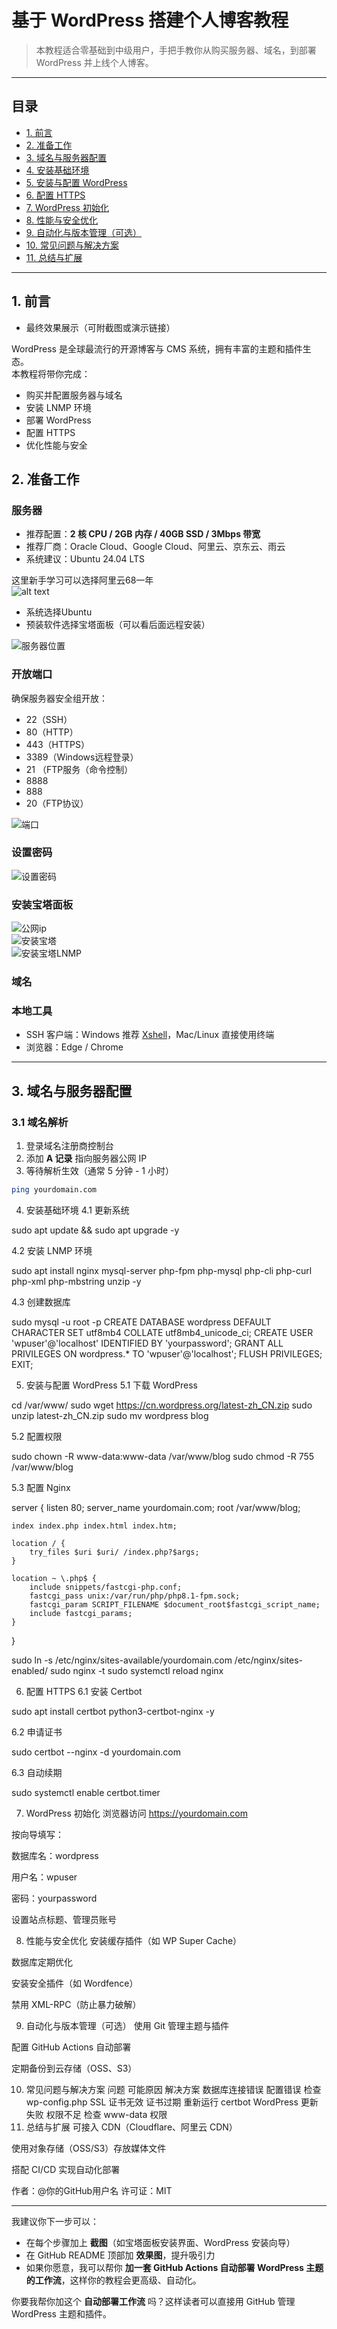 # 基于 WordPress 搭建个人博客教程

> 本教程适合零基础到中级用户，手把手教你从购买服务器、域名，到部署 WordPress 并上线个人博客。  

---

## 目录
- [1. 前言](#1-前言)
- [2. 准备工作](#2-准备工作)
- [3. 域名与服务器配置](#3-域名与服务器配置)
- [4. 安装基础环境](#4-安装基础环境)
- [5. 安装与配置 WordPress](#5-安装与配置-wordpress)
- [6. 配置 HTTPS](#6-配置-https)
- [7. WordPress 初始化](#7-wordpress-初始化)
- [8. 性能与安全优化](#8-性能与安全优化)
- [9. 自动化与版本管理（可选）](#9-自动化与版本管理可选)
- [10. 常见问题与解决方案](#10-常见问题与解决方案)
- [11. 总结与扩展](#11-总结与扩展)

---

## 1. 前言
- 最终效果展示（可附截图或演示链接）



WordPress 是全球最流行的开源博客与 CMS 系统，拥有丰富的主题和插件生态。  
本教程将带你完成：
- 购买并配置服务器与域名
- 安装 LNMP 环境
- 部署 WordPress
- 配置 HTTPS
- 优化性能与安全

## 2. 准备工作

### 服务器
- 推荐配置：**2 核 CPU / 2GB 内存 / 40GB SSD / 3Mbps 带宽**
- 推荐厂商：Oracle Cloud、Google Cloud、阿里云、京东云、雨云
- 系统建议：Ubuntu 24.04 LTS

这里新手学习可以选择阿里云68一年  
![alt text](image\image.png)  
- 系统选择Ubuntu  
- 预装软件选择宝塔面板（可以看后面远程安装）  

![服务器位置](image\image2.png)  

### 开放端口  
确保服务器安全组开放： 
- 22（SSH） 
- 80（HTTP） 
- 443（HTTPS）  
- 3389（Windows远程登录）  
- 21 （FTP服务（命令控制）
- 8888
- 888
- 20（FTP协议）

![端口](image\image3.png)

### 设置密码  
![设置密码](image\image4.png)

### 安装宝塔面板  
![公网ip](image\image5.png)  
![安装宝塔](image\image6.png)  
![安装宝塔LNMP](image\image7.png)
### 域名





### 本地工具
- SSH 客户端：Windows 推荐 [Xshell](https://www.netsarang.com/en/xshell/)，Mac/Linux 直接使用终端
- 浏览器：Edge / Chrome

---

## 3. 域名与服务器配置

### 3.1 域名解析
1. 登录域名注册商控制台
2. 添加 **A 记录** 指向服务器公网 IP
3. 等待解析生效（通常 5 分钟 - 1 小时）

```bash
ping yourdomain.com
```

4. 安装基础环境
4.1 更新系统

sudo apt update && sudo apt upgrade -y

4.2 安装 LNMP 环境

sudo apt install nginx mysql-server php-fpm php-mysql php-cli php-curl php-xml php-mbstring unzip -y

4.3 创建数据库

sudo mysql -u root -p
CREATE DATABASE wordpress DEFAULT CHARACTER SET utf8mb4 COLLATE utf8mb4_unicode_ci;
CREATE USER 'wpuser'@'localhost' IDENTIFIED BY 'yourpassword';
GRANT ALL PRIVILEGES ON wordpress.* TO 'wpuser'@'localhost';
FLUSH PRIVILEGES;
EXIT;

5. 安装与配置 WordPress
5.1 下载 WordPress

cd /var/www/
sudo wget https://cn.wordpress.org/latest-zh_CN.zip
sudo unzip latest-zh_CN.zip
sudo mv wordpress blog

5.2 配置权限

sudo chown -R www-data:www-data /var/www/blog
sudo chmod -R 755 /var/www/blog

5.3 配置 Nginx

server {
    listen 80;
    server_name yourdomain.com;
    root /var/www/blog;

    index index.php index.html index.htm;

    location / {
        try_files $uri $uri/ /index.php?$args;
    }

    location ~ \.php$ {
        include snippets/fastcgi-php.conf;
        fastcgi_pass unix:/var/run/php/php8.1-fpm.sock;
        fastcgi_param SCRIPT_FILENAME $document_root$fastcgi_script_name;
        include fastcgi_params;
    }
}

sudo ln -s /etc/nginx/sites-available/yourdomain.com /etc/nginx/sites-enabled/
sudo nginx -t
sudo systemctl reload nginx

6. 配置 HTTPS
6.1 安装 Certbot

sudo apt install certbot python3-certbot-nginx -y

6.2 申请证书

sudo certbot --nginx -d yourdomain.com

6.3 自动续期

sudo systemctl enable certbot.timer

7. WordPress 初始化
浏览器访问 https://yourdomain.com

按向导填写：

数据库名：wordpress

用户名：wpuser

密码：yourpassword

设置站点标题、管理员账号

8. 性能与安全优化
安装缓存插件（如 WP Super Cache）

数据库定期优化

安装安全插件（如 Wordfence）

禁用 XML-RPC（防止暴力破解）

9. 自动化与版本管理（可选）
使用 Git 管理主题与插件

配置 GitHub Actions 自动部署

定期备份到云存储（OSS、S3）


10. 常见问题与解决方案
问题	可能原因	解决方案
数据库连接错误	配置错误	检查 wp-config.php
SSL 证书无效	证书过期	重新运行 certbot
WordPress 更新失败	权限不足	检查 www-data 权限
11. 总结与扩展
可接入 CDN（Cloudflare、阿里云 CDN）

使用对象存储（OSS/S3）存放媒体文件

搭配 CI/CD 实现自动化部署

作者：@你的GitHub用户名 许可证：MIT


---

我建议你下一步可以：
- 在每个步骤加上 **截图**（如宝塔面板安装界面、WordPress 安装向导）
- 在 GitHub README 顶部加 **效果图**，提升吸引力
- 如果你愿意，我可以帮你 **加一套 GitHub Actions 自动部署 WordPress 主题的工作流**，这样你的教程会更高级、自动化。  

你要我帮你加这个 **自动部署工作流** 吗？这样读者可以直接用 GitHub 管理 WordPress 主题和插件。